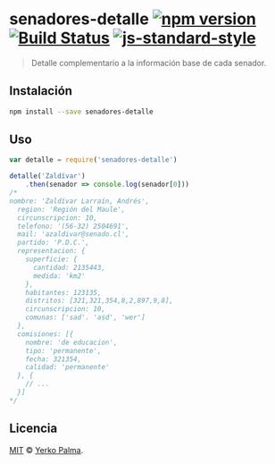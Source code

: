 # senadores-detalle [![npm version](https://img.shields.io/npm/v/senadores-detalle.svg?style=flat-square)](https://www.npmjs.com/package/senadores-detalle) [![Build Status](https://img.shields.io/travis/YerkoPalma/senadores-detalle/master.svg?style=flat-square)](https://travis-ci.org/YerkoPalma/senadores-detalle) [![js-standard-style](https://img.shields.io/badge/code%20style-standard-brightgreen.svg?style=flat-square)](https://github.com/feross/standard)

> Detalle complementario a la información base de cada senador.

## Instalación

```bash
npm install --save senadores-detalle
```

## Uso

```javascript
var detalle = require('senadores-detalle')

detalle('Zaldívar')
    .then(senador => console.log(senador[0]))
/*
nombre: 'Zaldívar Larraín, Andrés',
  region: 'Región del Maule',
  circunscripcion: 10,
  telefono: '(56-32) 2504691',
  mail: 'azaldivar@senado.cl',
  partido: 'P.D.C.',
  representacion: {
    superficie: {
      cantidad: 2135443,
      medida: 'km2'
    },
    habitantes: 123135,
    distritos: [321,321,354,8,2,897,9,8],
    circunscripcion: 10,
    comunas: ['sad'. 'asd', 'wer']
  },
  comisiones: [{
    nombre: 'de educacion',
    tipo: 'permanente',
    fecha: 321354,
    calidad: 'permanente'
  }, {
    // ...
  }]
*/
```

## Licencia

[MIT](/license) © [Yerko Palma](https://github.com/YerkoPalma).

